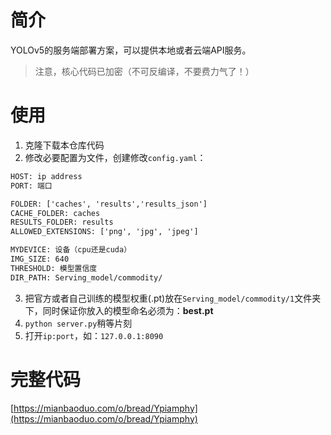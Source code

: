 # 简介

YOLOv5的服务端部署方案，可以提供本地或者云端API服务。

> 注意，核心代码已加密（不可反编译，不要费力气了！）

# 使用

1. 克隆下载本仓库代码
2. 修改必要配置为文件，创建修改`config.yaml`：
```html
HOST: ip address
PORT: 端口

FOLDER: ['caches', 'results','results_json']
CACHE_FOLDER: caches
RESULTS_FOLDER: results
ALLOWED_EXTENSIONS: ['png', 'jpg', 'jpeg']

MYDEVICE: 设备（cpu还是cuda）
IMG_SIZE: 640
THRESHOLD: 模型置信度
DIR_PATH: Serving_model/commodity/
```
3. 把官方或者自己训练的模型权重(.pt)放在`Serving_model/commodity/1`文件夹下，同时保证你放入的模型命名必须为：**best.pt**
4. `python server.py`稍等片刻
5. 打开`ip:port`，如：`127.0.0.1:8090`

# 完整代码

[https://mianbaoduo.com/o/bread/Ypiamphy](https://mianbaoduo.com/o/bread/Ypiamphy)